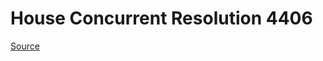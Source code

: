 # House Concurrent Resolution 4406

[Source](http://lawfilesext.leg.wa.gov/biennium/2021-22/Xml/Bills/House%20Concurrent%20Resolutions/4406.xml)